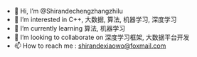 - 👋 Hi, I’m @Shirandechengzhangzhilu
- 👀 I’m interested in C++, 大数据, 算法, 机器学习, 深度学习
- 🌱 I’m currently learning 算法, 机器学习
- 💞️ I’m looking to collaborate on 深度学习框架, 大数据平台开发
- 📫 How to reach me : shirandexiaowo@foxmail.com 
<!---
Shirandechengzhangzhilu/Shirandechengzhangzhilu is a ✨ special ✨ repository because its `README.md` (this file) appears on your GitHub profile.
You can click the Preview link to take a look at your changes.
--->
